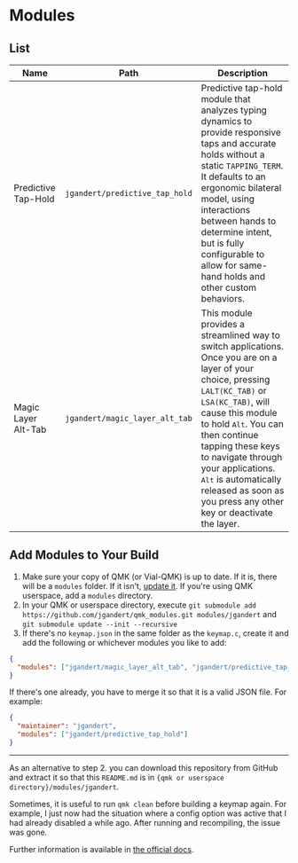 # Modules

## List
| Name                | Path                           | Description |
|---------------------|--------------------------------|-------------|
| Predictive Tap-Hold | `jgandert/predictive_tap_hold` | Predictive tap-hold module that analyzes typing dynamics to provide responsive taps and accurate holds without a static `TAPPING_TERM`. It defaults to an ergonomic bilateral model, using interactions between hands to determine intent, but is fully configurable to allow for same-hand holds and other custom behaviors. |
| Magic Layer Alt-Tab | `jgandert/magic_layer_alt_tab` | This module provides a streamlined way to switch applications. Once you are on a layer of your choice, pressing `LALT(KC_TAB)` or `LSA(KC_TAB)`, will cause this module to hold <kbd>Alt</kbd>. You can then continue tapping these keys to navigate through your applications. <kbd>Alt</kbd> is automatically released as soon as you press any other key or deactivate the layer. |

## Add Modules to Your Build
1. Make sure your copy of QMK (or Vial-QMK) is up to date. If it is, there will be a `modules` folder. If it isn't, [update it](https://docs.qmk.fm/newbs_git_using_your_master_branch#updating-your-master-branch). If you're using QMK userspace, add a `modules` directory.
2. In your QMK or userspace directory, execute `git submodule add https://github.com/jgandert/qmk_modules.git modules/jgandert` and `git submodule update --init --recursive`
3. If there's no `keymap.json` in the same folder as the `keymap.c`, create it and add the following or whichever modules you like to add:

```json
{
  "modules": ["jgandert/magic_layer_alt_tab", "jgandert/predictive_tap_hold"]
}
```

If there's one already, you have to merge it so that it is a valid JSON file. For example:

```json
{
  "maintainer": "jgandert",
  "modules": ["jgandert/predictive_tap_hold"]
}
```

---

As an alternative to step 2. you can download this repository from GitHub and extract it so that this `README.md` is in `{qmk or userspace directory}/modules/jgandert`.

Sometimes, it is useful to run `qmk clean` before building a keymap again. For example, I just now had the situation where a config option was active that I had already disabled a while ago. After running and recompiling, the issue was gone.

Further information is available in [the official docs](https://docs.qmk.fm/features/community_modules).